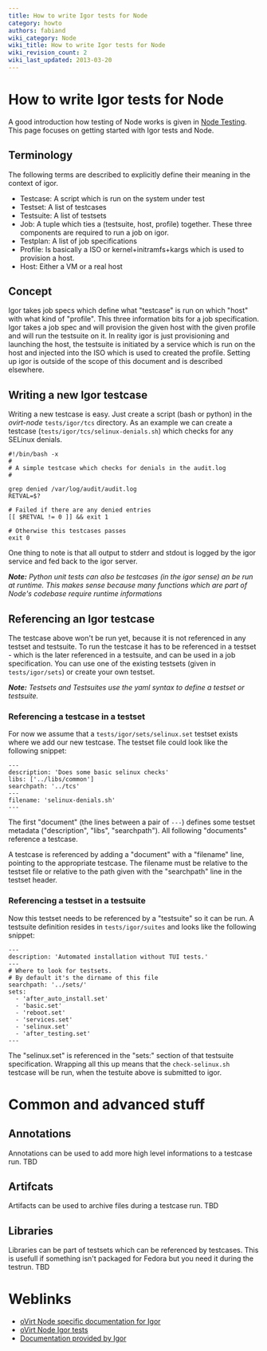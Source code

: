 ```yaml
---
title: How to write Igor tests for Node
category: howto
authors: fabiand
wiki_category: Node
wiki_title: How to write Igor tests for Node
wiki_revision_count: 2
wiki_last_updated: 2013-03-20
---
```


<!-- TODO: Content review -->

# How to write Igor tests for Node

A good introduction how testing of Node works is given in [Node Testing](/develop/projects/node/testing/). This page focuses on getting started with Igor tests and Node.

## Terminology

The following terms are described to explicitly define their meaning in the context of igor.

*   Testcase: A script which is run on the system under test
*   Testset: A list of testcases
*   Testsuite: A list of testsets
*   Job: A tuple which ties a (testsuite, host, profile) together. These three components are required to run a job on igor.
*   Testplan: A list of job specifications
*   Profile: Is basically a ISO or kernel+initramfs+kargs which is used to provision a host.
*   Host: Either a VM or a real host

## Concept

Igor takes job specs which define what "testcase" is run on which "host" with what kind of "profile". This three information bits for a job specification. Igor takes a job spec and will provision the given host with the given profile and will run the testsuite on it. In reality igor is just provisioning and launching the host, the testsuite is initiated by a service which is run on the host and injected into the ISO which is used to created the profile. Setting up igor is outside of the scope of this document and is described elsewhere.

## Writing a new Igor testcase

Writing a new testcase is easy. Just create a script (bash or python) in the *ovirt-node* `tests/igor/tcs` directory. As an example we can create a testcase (`tests/igor/tcs/selinux-denials.sh`) which checks for any SELinux denials.

    #!/bin/bash -x
    #
    # A simple testcase which checks for denials in the audit.log
    #

    grep denied /var/log/audit/audit.log
    RETVAL=$?

    # Failed if there are any denied entries
    [[ $RETVAL != 0 ]] && exit 1

    # Otherwise this testcases passes
    exit 0

One thing to note is that all output to stderr and stdout is logged by the igor service and fed back to the igor server.

***Note:** Python unit tests can also be testcases (in the igor sense) an be run at runtime. This makes sense because many functions which are part of Node's codebase require runtime informations*

## Referencing an Igor testcase

The testcase above won't be run yet, because it is not referenced in any testset and testsuite. To run the testcase it has to be referenced in a testset - which is the later referenced in a testsuite, and can be used in a job specification. You can use one of the existing testsets (given in `tests/igor/sets`) or create your own testset.

***Note:** Testsets and Testsuites use the yaml syntax to define a testset or testsuite.*

### Referencing a testcase in a testset

For now we assume that a `tests/igor/sets/selinux.set` testset exists where we add our new testcase. The testset file could look like the following snippet:

    ---
    description: 'Does some basic selinux checks'
    libs: ['../libs/common']
    searchpath: '../tcs'
    ---
    filename: 'selinux-denials.sh'
    ---

The first "document" (the lines between a pair of `---`) defines some testset metadata ("description", "libs", "searchpath"). All following "documents" reference a testcase.

A testcase is referenced by adding a "document" with a "filename" line, pointing to the appropriate testcase. The filename must be relative to the testset file or relative to the path given with the "searchpath" line in the testset header.

### Referencing a testset in a testsuite

Now this testset needs to be referenced by a "testsuite" so it can be run. A testsuite definition resides in `tests/igor/suites` and looks like the following snippet:

    ---
    description: 'Automated installation without TUI tests.'
    ---
    # Where to look for testsets.
    # By default it's the dirname of this file
    searchpath: '../sets/'
    sets:
      - 'after_auto_install.set'
      - 'basic.set'
      - 'reboot.set'
      - 'services.set'
      - 'selinux.set'
      - 'after_testing.set'
    ---

The "selinux.set" is referenced in the "sets:" section of that testsuite specification. Wrapping all this up means that the `check-selinux.sh` testcase will be run, when the testuite above is submitted to igor.

# Common and advanced stuff

## Annotations

Annotations can be used to add more high level informations to a testcase run. TBD

## Artifcats

Artifacts can be used to archive files during a testcase run. TBD

## Libraries

Libraries can be part of testsets which can be referenced by testcases. This is usefull if something isn't packaged for Fedora but you need it during the testrun. TBD

# Weblinks

*   [oVirt Node specific documentation for Igor](http://gerrit.ovirt.org/gitweb?p=ovirt-node.git;a=tree;f=tests/igor/docs;hb=HEAD)
*   [oVirt Node Igor tests](http://gerrit.ovirt.org/gitweb?p=ovirt-node.git;a=tree;f=tests/igor;hb=HEAD)
*   [Documentation provided by Igor](https://gitorious.org/ovirt/igord/trees/master/docs)

